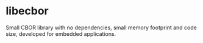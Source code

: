 # libecbor
Small CBOR library with no dependencies, small memory footprint and code size, developed for embedded applications.
